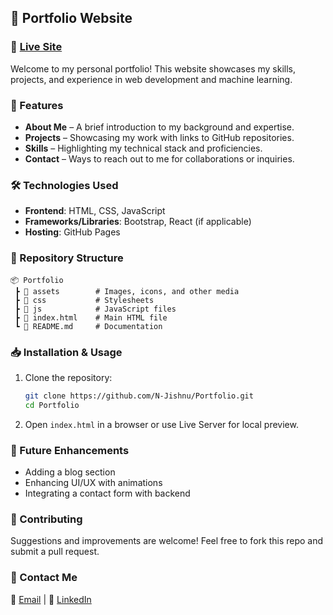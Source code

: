## 🚀 Portfolio Website  

### 🔗 [Live Site]([https://n-jishnu.github.io/Portfolio/](https://portfolio-aca7cpo5v-jishnu-nandakumars-projects.vercel.app/))  

Welcome to my personal portfolio! This website showcases my skills, projects, and experience in web development and machine learning.  

### 📌 Features  
- **About Me** – A brief introduction to my background and expertise.  
- **Projects** – Showcasing my work with links to GitHub repositories.  
- **Skills** – Highlighting my technical stack and proficiencies.  
- **Contact** – Ways to reach out to me for collaborations or inquiries.  

### 🛠️ Technologies Used  
- **Frontend**: HTML, CSS, JavaScript  
- **Frameworks/Libraries**: Bootstrap, React (if applicable)  
- **Hosting**: GitHub Pages  

### 📂 Repository Structure  
```
📦 Portfolio  
 ┣ 📂 assets        # Images, icons, and other media  
 ┣ 📂 css           # Stylesheets  
 ┣ 📂 js            # JavaScript files  
 ┣ 📜 index.html    # Main HTML file  
 ┗ 📜 README.md     # Documentation  
```  

### 📥 Installation & Usage  
1. Clone the repository:  
   ```bash
   git clone https://github.com/N-Jishnu/Portfolio.git
   cd Portfolio
   ```
2. Open `index.html` in a browser or use Live Server for local preview.  

### 📌 Future Enhancements  
- Adding a blog section  
- Enhancing UI/UX with animations  
- Integrating a contact form with backend  

### 🤝 Contributing  
Suggestions and improvements are welcome! Feel free to fork this repo and submit a pull request.  

### 📧 Contact Me  
📩 [Email](mailto:your-email@example.com) | 🔗 [LinkedIn](https://www.linkedin.com/in/your-profile)  
